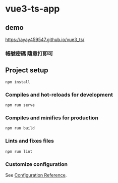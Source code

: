 # vue3-ts-app

## demo
https://ayay459547.github.io/vue3_ts/

### 帳號密碼 隨意打即可

## Project setup
```
npm install
```

### Compiles and hot-reloads for development
```
npm run serve
```

### Compiles and minifies for production
```
npm run build
```

### Lints and fixes files
```
npm run lint
```

### Customize configuration
See [Configuration Reference](https://cli.vuejs.org/config/).
